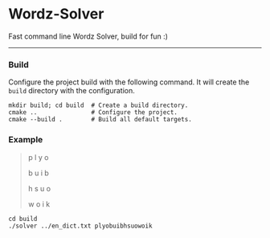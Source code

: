 # Wordz-Solver

Fast command line Wordz Solver, build for fun :)
_______________

### Build

Configure the project build with the following command. It will create the
`build` directory with the configuration.

```shell
mkdir build; cd build  # Create a build directory.
cmake ..               # Configure the project.
cmake --build .        # Build all default targets.
```

### Example
> p l y o
>
> b u i b
>
> h s u o
>
> w o i k

```shell
cd build
./solver ../en_dict.txt plyobuibhsuowoik
```
